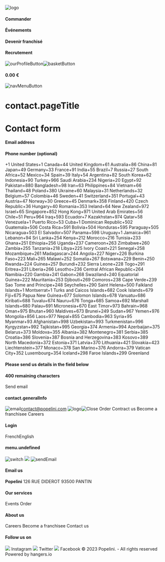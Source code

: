 ![logo](https://www.popelini.com/images/src/assets/popelini/icons/logo1-\[sha512:hash:base64:7\].svg)
#### Commander
#### Événements
#### Devenir franchisé
#### Recrutement
![ourProfileButton](https://www.popelini.com/images/src/assets/patisserie_margot/icons/login-\[sha512:hash:base64:7\].svg)![basketButton](https://www.popelini.com/images/src/assets/patisserie_margot/icons/basket-\[sha512:hash:base64:7\].svg)
#### 0.00 €
![navMenuButton](https://www.popelini.com/images/src/assets/patisserie_margot/icons/menu-\[sha512:hash:base64:7\].svg)
# contact.pageTitle
# Contact form
#### Email address
#### Phone number (optional)
+1 United States+1 Canada+44 United Kingdom+61 Australia+86 China+81 Japan+49 Germany+33 France+91 India+55 Brazil+7 Russia+27 South Africa+52 Mexico+34 Spain+39 Italy+54 Argentina+82 South Korea+62 Indonesia+90 Turkey+966 Saudi Arabia+234 Nigeria+20 Egypt+92 Pakistan+880 Bangladesh+98 Iran+63 Philippines+84 Vietnam+66 Thailand+48 Poland+380 Ukraine+60 Malaysia+31 Netherlands+32 Belgium+57 Colombia+46 Sweden+41 Switzerland+351 Portugal+43 Austria+47 Norway+30 Greece+45 Denmark+358 Finland+420 Czech Republic+36 Hungary+40 Romania+353 Ireland+64 New Zealand+972 Israel+65 Singapore+852 Hong Kong+971 United Arab Emirates+56 Chile+51 Peru+964 Iraq+593 Ecuador+7 Kazakhstan+974 Qatar+58 Venezuela+1 Puerto Rico+53 Cuba+1 Dominican Republic+502 Guatemala+506 Costa Rica+591 Bolivia+504 Honduras+595 Paraguay+505 Nicaragua+503 El Salvador+507 Panama+598 Uruguay+1 Jamaica+961 Lebanon+94 Sri Lanka+254 Kenya+212 Morocco+216 Tunisia+233 Ghana+251 Ethiopia+256 Uganda+237 Cameroon+263 Zimbabwe+260 Zambia+255 Tanzania+218 Libya+225 Ivory Coast+221 Senegal+258 Mozambique+261 Madagascar+244 Angola+227 Niger+226 Burkina Faso+223 Mali+265 Malawi+252 Somalia+267 Botswana+229 Benin+250 Rwanda+224 Guinea+257 Burundi+232 Sierra Leone+228 Togo+291 Eritrea+231 Liberia+266 Lesotho+236 Central African Republic+264 Namibia+220 Gambia+241 Gabon+268 Swaziland+240 Equatorial Guinea+222 Mauritania+253 Djibouti+269 Comoros+238 Cape Verde+239 Sao Tome and Principe+248 Seychelles+290 Saint Helena+500 Falkland Islands+1 Montserrat+1 Turks and Caicos Islands+682 Cook Islands+679 Fiji+675 Papua New Guinea+677 Solomon Islands+678 Vanuatu+686 Kiribati+688 Tuvalu+674 Nauru+676 Tonga+685 Samoa+692 Marshall Islands+680 Palau+691 Micronesia+670 East Timor+973 Bahrain+968 Oman+975 Bhutan+960 Maldives+673 Brunei+249 Sudan+967 Yemen+976 Mongolia+856 Laos+977 Nepal+855 Cambodia+963 Syria+95 Myanmar+93 Afghanistan+998 Uzbekistan+993 Turkmenistan+996 Kyrgyzstan+992 Tajikistan+995 Georgia+374 Armenia+994 Azerbaijan+375 Belarus+373 Moldova+355 Albania+382 Montenegro+381 Serbia+385 Croatia+386 Slovenia+387 Bosnia and Herzegovina+383 Kosovo+389 North Macedonia+372 Estonia+371 Latvia+370 Lithuania+421 Slovakia+423 Liechtenstein+377 Monaco+378 San Marino+376 Andorra+379 Vatican City+352 Luxembourg+354 Iceland+298 Faroe Islands+299 Greenland
#### Please send us details in the field below
#### 400 remaining characters
Send email
#### contact.generalInfo
![email](https://www.popelini.com/images/src/assets/popelini/icons/SendEmail-\[sha512:hash:base64:7\].svg)contact@popelini.com
![logo](https://www.popelini.com/images/src/assets/popelini/icons/logo1-\[sha512:hash:base64:7\].svg)![Close](https://www.popelini.com/images/src/assets/patisserie_margot/icons/cross-\[sha512:hash:base64:7\].svg)
Order
Contract us
Become a franchisee
Careers
#### Login
FrenchEnglish
#### menu.undefined
![switch](https://www.popelini.com/images/src/assets/patisserie_margot/icons/switch1-\[sha512:hash:base64:7\].svg)
![](https://www.popelini.com/images/src/assets/popelini/icons/logo1-\[sha512:hash:base64:7\].svg)
![sendEmail](https://www.popelini.com/images/src/assets/patisserie_margot/icons/SendEmail-\[sha512:hash:base64:7\].svg)
#### Email us
**Popelini** 126 RUE DIDEROT 93500 PANTIN
#### Our services
Events
Order
#### About us
Careers
Become a franchisee
Contact us
#### Follow us on
![](https://www.popelini.com/images/src/assets/patisserie_margot/icons/instagram-\[sha512:hash:base64:7\].svg)
Instagram
![](https://www.popelini.com/images/src/assets/patisserie_margot/icons/twitter-\[sha512:hash:base64:7\].svg)
Twitter
![](https://www.popelini.com/images/src/assets/patisserie_margot/icons/facebook-\[sha512:hash:base64:7\].svg)
Facebook
© 2023 Popelini. - All rights reserved Powered by hangers.io
